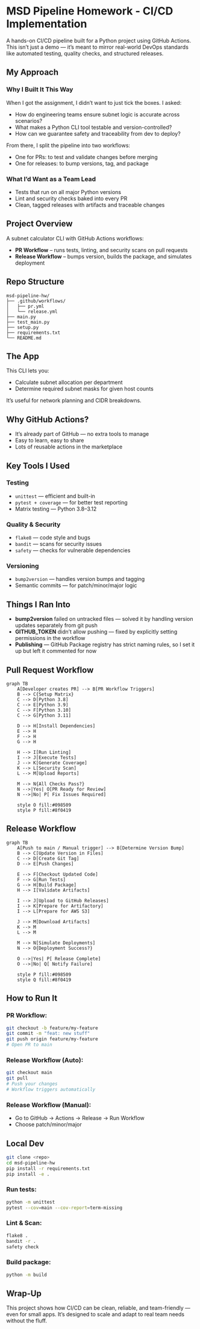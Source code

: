 # MSD Pipeline Homework - CI/CD Implementation

A hands-on CI/CD pipeline built for a Python project using GitHub Actions. This isn’t just a demo — it’s meant to mirror real-world DevOps standards like automated testing, quality checks, and structured releases.

## My Approach

### Why I Built It This Way

When I got the assignment, I didn’t want to just tick the boxes. I asked:

* How do engineering teams ensure subnet logic is accurate across scenarios?
* What makes a Python CLI tool testable and version-controlled?
* How can we guarantee safety and traceability from dev to deploy?

From there, I split the pipeline into two workflows:

* One for PRs: to test and validate changes before merging
* One for releases: to bump versions, tag, and package

### What I’d Want as a Team Lead

* Tests that run on all major Python versions
* Lint and security checks baked into every PR
* Clean, tagged releases with artifacts and traceable changes

## Project Overview

A subnet calculator CLI with GitHub Actions workflows:

* **PR Workflow** – runs tests, linting, and security scans on pull requests
* **Release Workflow** – bumps version, builds the package, and simulates deployment

## Repo Structure

```
msd-pipeline-hw/
├── .github/workflows/
│   ├── pr.yml
│   └── release.yml
├── main.py
├── test_main.py
├── setup.py
├── requirements.txt
└── README.md
```

## The App

This CLI lets you:

* Calculate subnet allocation per department
* Determine required subnet masks for given host counts

It’s useful for network planning and CIDR breakdowns.


## Why GitHub Actions?

* It’s already part of GitHub — no extra tools to manage
* Easy to learn, easy to share
* Lots of reusable actions in the marketplace

## Key Tools I Used

### Testing

* `unittest` — efficient and built-in
* `pytest + coverage` — for better test reporting
* Matrix testing — Python 3.8–3.12

### Quality & Security

* `flake8` — code style and bugs
* `bandit` — scans for security issues
* `safety` — checks for vulnerable dependencies

### Versioning

* `bump2version` — handles version bumps and tagging
* Semantic commits — for patch/minor/major logic

## Things I Ran Into

* **bump2version** failed on untracked files — solved it by handling version updates separately from git push
* **GITHUB\_TOKEN** didn’t allow pushing — fixed by explicitly setting permissions in the workflow
* **Publishing** — GitHub Package registry has strict naming rules, so I set it up but left it commented for now

## Pull Request Workflow

```mermaid
graph TB
    A[Developer creates PR] --> B[PR Workflow Triggers]
    B --> C{Setup Matrix}
    C --> D[Python 3.8]
    C --> E[Python 3.9]
    C --> F[Python 3.10]
    C --> G[Python 3.11]

    D --> H[Install Dependencies]
    E --> H
    F --> H
    G --> H

    H --> I[Run Linting]
    I --> J[Execute Tests]
    J --> K[Generate Coverage]
    K --> L[Security Scan]
    L --> M[Upload Reports]

    M --> N{All Checks Pass?}
    N -->|Yes| O[PR Ready for Review]
    N -->|No| P[ Fix Issues Required]

    style O fill:#098509
    style P fill:#8f0419
```

## Release Workflow

```mermaid
graph TB
    A[Push to main / Manual trigger] --> B[Determine Version Bump]
    B --> C[Update Version in Files]
    C --> D[Create Git Tag]
    D --> E[Push Changes]

    E --> F[Checkout Updated Code]
    F --> G[Run Tests]
    G --> H[Build Package]
    H --> I[Validate Artifacts]

    I --> J[Upload to GitHub Releases]
    I --> K[Prepare for Artifactory]
    I --> L[Prepare for AWS S3]

    J --> M[Download Artifacts]
    K --> M
    L --> M

    M --> N[Simulate Deployments]
    N --> O{Deployment Success?}

    O -->|Yes| P[ Release Complete]
    O -->|No| Q[ Notify Failure]

    style P fill:#098509
    style Q fill:#8f0419
```

## How to Run It

### PR Workflow:

```bash
git checkout -b feature/my-feature
git commit -m "feat: new stuff"
git push origin feature/my-feature
# Open PR to main
```

### Release Workflow (Auto):

```bash
git checkout main
git pull
# Push your changes
# Workflow triggers automatically
```

### Release Workflow (Manual):

* Go to GitHub → Actions → Release → Run Workflow
* Choose patch/minor/major

## Local Dev

```bash
git clone <repo>
cd msd-pipeline-hw
pip install -r requirements.txt
pip install -e .
```

### Run tests:

```bash
python -m unittest
pytest --cov=main --cov-report=term-missing
```

### Lint & Scan:

```bash
flake8 .
bandit -r .
safety check
```

### Build package:

```bash
python -m build
```

## Wrap-Up

This project shows how CI/CD can be clean, reliable, and team-friendly — even for small apps. It’s designed to scale and adapt to real team needs without the fluff.
